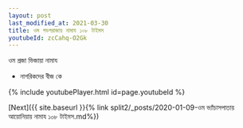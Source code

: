 ```yaml
---
layout: post
last_modified_at: 2021-03-30
title: ওম গডগরাজায় নামায ১০৮ টাইমস
youtubeId: zcCahq-O2Gk
---
```

 
 
 ওম প্রজা ভিজায়া নামায  
 
 -  নাগরিকদের বীজ কে 
 
  
 
  
 
 
 
 
 
 


{% include youtubePlayer.html id=page.youtubeId %}
 
[Next]({{ site.baseurl }}{% link  split2/_posts/2020-01-09-ওম ভ্যাঁচাসপাতায় আয়োনিয়ায় নামায ১০৮ টাইমস.md%})
 
